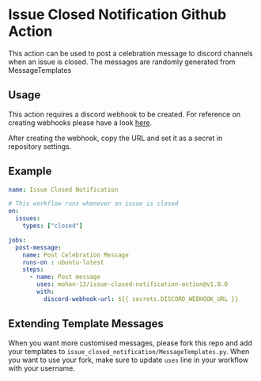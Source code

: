 # Issue Closed Notification Github Action
This action can be used to post a celebration message to discord channels when an issue is closed. The messages are randomly generated from MessageTemplates

## Usage
This action requires a discord webhook to be created. For reference on creating webhooks please have a look [here](https://support.discord.com/hc/en-us/articles/228383668-Intro-to-Webhooks).

After creating the webhook, copy the URL and set it as a secret in repository settings.

## Example
```yaml
name: Issue Closed Notification

# This workflow runs whenever an issue is closed
on:
  issues:
    types: ["closed"]

jobs:
  post-message:
    name: Post Celebration Message
    runs-on : ubuntu-latest
    steps:
      - name: Post message
        uses: mohan-13/issue-closed-notification-action@v1.0.0
        with:
          discord-webhook-url: ${{ secrets.DISCORD_WEBHOOK_URL }}
```

## Extending Template Messages
When you want more customised messages, please fork this repo and add your templates to `issue_closed_notification/MessageTemplates.py`. When you want to use your fork, make sure to update `uses` line in your workflow with your username.
